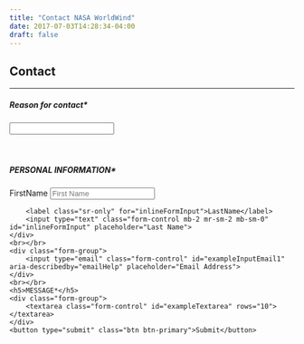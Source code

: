```yaml
---
title: "Contact NASA WorldWind"
date: 2017-07-03T14:28:34-04:00
draft: false
---
```


## Contact

---

<form>
    <h5>Reason for contact*</h5>
    <div class="form-group">
        <input type="text" class="form-control">
    </div>
    <br></br>
    <h5>PERSONAL INFORMATION*</h5>
    <div class="form-inline">
        <label class="sr-only" for="inlineFormInput">FirstName</label>
        <input type="text" class="form-control mb-2 mr-sm-2 mb-sm-0" id="inlineFormInput" placeholder="First Name">

        <label class="sr-only" for="inlineFormInput">LastName</label>
        <input type="text" class="form-control mb-2 mr-sm-2 mb-sm-0" id="inlineFormInput" placeholder="Last Name">
    </div>
    <br></br>
    <div class="form-group">
        <input type="email" class="form-control" id="exampleInputEmail1" aria-describedby="emailHelp" placeholder="Email Address">
    </div>
    <br></br>
    <h5>MESSAGE*</h5>
    <div class="form-group">
        <textarea class="form-control" id="exampleTextarea" rows="10"></textarea>
    </div>
    <button type="submit" class="btn btn-primary">Submit</button>
</form>
